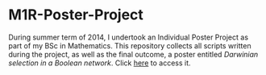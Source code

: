 # M1R-Poster-Project

During summer term of 2014, I undertook an Individual Poster Project as part of my BSc in Mathematics. 
This repository collects all scripts written during the project, as well as the final outcome, a poster entitled *Darwinian selection in a Boolean network*. 
Click [here](M1RposterL.pdf) to access it. 
